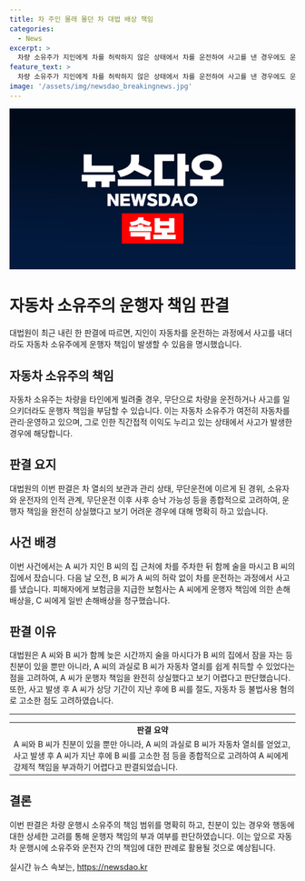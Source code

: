 ```yaml
---
title: 차 주인 몰래 몰던 차 대법 배상 책임
categories:
  - News
excerpt: >
  차량 소유주가 지인에게 차를 허락하지 않은 상태에서 차를 운전하여 사고를 낸 경우에도 운행자 책임을 소유주가 져야 할 수 있다는 대법원의 판단이 나왔다. 이번 판례에 따르면, 소유주가 운전지배와 운전이익을 완전히 상실하지 않았다면 책임을 져야 한다는 것이다. 또한, 사후 승낙 가능성과 운전자와의 친분 등을 고려하여 소유주의 책임 여부를 판단할 필요가 있다고도 언급했다. 해당 사건의 상세 내용과 대법원의 결정을 통해 운행자 책임의 판단에 영향을 미칠 수 있는 다양한 요소가 논의되었다.
feature_text: >
  차량 소유주가 지인에게 차를 허락하지 않은 상태에서 차를 운전하여 사고를 낸 경우에도 운행자 책임을 소유주가 져야 할 수 있다는 대법원의 판단이 나왔다. 이번 판례에 따르면, 소유주가 운전지배와 운전이익을 완전히 상실하지 않았다면 책임을 져야 한다는 것이다. 또한, 사후 승낙 가능성과 운전자와의 친분 등을 고려하여 소유주의 책임 여부를 판단할 필요가 있다고도 언급했다. 해당 사건의 상세 내용과 대법원의 결정을 통해 운행자 책임의 판단에 영향을 미칠 수 있는 다양한 요소가 논의되었다.
image: '/assets/img/newsdao_breakingnews.jpg'
---
```


<p><img src="/assets/img/newsdao_breakingnews.jpg" alt="pcversion 속보" /></p>

<h1 data-ke-size="size26">자동차 소유주의 운행자 책임 판결</h1>

<p data-ke-size="size16">대법원이 최근 내린 한 판결에 따르면, 지인이 자동차를 운전하는 과정에서 사고를 내더라도 자동차 소유주에게 운행자 책임이 발생할 수 있음을 명시했습니다.</p>

<h2 data-ke-size="size22">자동차 소유주의 책임</h2>

<p data-ke-size="size16">자동차 소유주는 차량을 타인에게 빌려줄 경우, 무단으로 차량을 운전하거나 사고를 일으키더라도 운행자 책임을 부담할 수 있습니다. 이는 자동차 소유주가 여전히 자동차를 관리·운영하고 있으며, 그로 인한 직간접적 이익도 누리고 있는 상태에서 사고가 발생한 경우에 해당합니다.</p>

<h2 data-ke-size="size22">판결 요지</h2>

<p data-ke-size="size16">대법원의 이번 판결은 차 열쇠의 보관과 관리 상태, 무단운전에 이르게 된 경위, 소유자와 운전자의 인적 관계, 무단운전 이후 사후 승낙 가능성 등을 종합적으로 고려하여, 운행자 책임을 완전히 상실했다고 보기 어려운 경우에 대해 명확히 하고 있습니다.</p>

<h2 data-ke-size="size22">사건 배경</h2>

<p data-ke-size="size16">이번 사건에서는 A 씨가 지인 B 씨의 집 근처에 차를 주차한 뒤 함께 술을 마시고 B 씨의 집에서 잤습니다. 다음 날 오전, B 씨가 A 씨의 허락 없이 차를 운전하는 과정에서 사고를 냈습니다. 피해자에게 보험금을 지급한 보험사는 A 씨에게 운행자 책임에 의한 손해배상을, C 씨에게 일반 손해배상을 청구했습니다.</p>

<h2 data-ke-size="size22">판결 이유</h2>

<p data-ke-size="size16">대법원은 A 씨와 B 씨가 함께 늦은 시간까지 술을 마시다가 B 씨의 집에서 잠을 자는 등 친분이 있을 뿐만 아니라, A 씨의 과실로 B 씨가 자동차 열쇠를 쉽게 취득할 수 있었다는 점을 고려하여, A 씨가 운행자 책임을 완전히 상실했다고 보기 어렵다고 판단했습니다. 또한, 사고 발생 후 A 씨가 상당 기간이 지난 후에 B 씨를 절도, 자동차 등 불법사용 혐의로 고소한 점도 고려하였습니다.</p>

<hr>

<table>
  <tr>
    <td style="text-align: center;"><b>판결 요약</b></td>
  </tr>
  <tr>
    <td>A 씨와 B 씨가 친분이 있을 뿐만 아니라, A 씨의 과실로 B 씨가 자동차 열쇠를 얻었고, 사고 발생 후 A 씨가 지난 후에 B 씨를 고소한 점 등을 종합적으로 고려하여 A 씨에게 강제적 책임을 부과하기 어렵다고 판결되었습니다.</td>
  </tr>
</table>

<h2 data-ke-size="size22">결론</h2>

<p data-ke-size="size16">이번 판결은 차량 운행시 소유주의 책임 범위를 명확히 하고, 친분이 있는 경우와 행동에 대한 상세한 고려를 통해 운행자 책임의 부과 여부를 판단하였습니다. 이는 앞으로 자동차 운행시에 소유주와 운전자 간의 책임에 대한 판례로 활용될 것으로 예상됩니다.</p>
실시간 뉴스 속보는, <a href="https://newsdao.kr" rel="dofollow">https://newsdao.kr</a>


